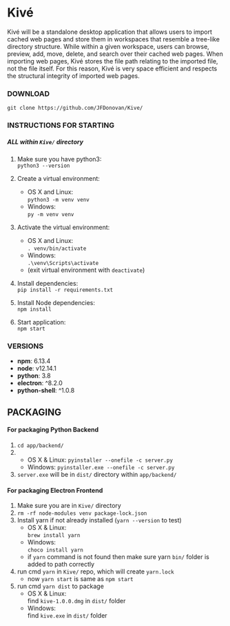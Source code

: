 # Kivé

Kivé will be a standalone desktop application that allows users to import cached web pages and store them in workspaces that resemble a tree-like directory structure. While within a given workspace, users can browse, preview, add, move, delete, and search over their cached web pages. When importing web pages, Kivé stores the file path relating to the imported file, not the file itself. For this reason, Kivé is very space efficient and respects the structural integrity of imported web pages.

### DOWNLOAD
``` git clone https://github.com/JFDonovan/Kive/ ```
### INSTRUCTIONS FOR STARTING 
##### ALL within ```Kive/``` directory 

1. Make sure you have python3: <br/>
   ```python3 --version```
2. Create a virtual environment: 
   - OS X and Linux: <br/>
   ```python3 -m venv venv``` 
   - Windows: <br/>
   ```py -m venv venv```
3. Activate the virtual environment: 
   - OS X and Linux: <br/>
   ```. venv/bin/activate```
   - Windows: <br/>
   ```.\venv\Scripts\activate``` 
   - (exit virtual environment with ```deactivate```)
4. Install dependencies: <br/>
   ```pip install -r requirements.txt```

5. Install Node dependencies: <br/>
```npm install```

6. Start application: <br/>
```npm start```

### VERSIONS 
- **npm**: 6.13.4
- **node**: v12.14.1
- **python**: 3.8
- **electron**: ^8.2.0
- **python-shell**: ^1.0.8

## PACKAGING 
#### For packaging Python Backend
1. ```cd app/backend/ ```
2. - OS X & Linux: ```pyinstaller --onefile -c server.py```
   - Windows: ```pyinstaller.exe --onefile -c server.py```
3. ```server.exe``` will be in ```dist/``` directory within ```app/backend/```

#### For packaging Electron Frontend
1. Make sure you are in ```Kive/``` directory
2. ```rm -rf node-modules venv package-lock.json```
3. Install yarn if not already installed (```yarn --version``` to test)
   - OS X & Linux: <br/>
   ```brew install yarn```
   - Windows: <br/>
   ```choco install yarn```
   - if ```yarn``` command is not found then make sure yarn ```bin/``` folder is added to path correctly 
4. run cmd ```yarn``` in ```Kive/``` repo, which will create ```yarn.lock```
   - now ```yarn start``` is same as ```npm start```
5. run cmd ```yarn dist``` to package
   - OS X & Linux: <br/>
   find ```kive-1.0.0.dmg``` in ```dist/``` folder
   - Windows: <br/>
   find ```kive.exe``` in ```dist/``` folder
